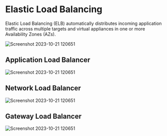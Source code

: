 # Elastic Load Balancing

Elastic Load Balancing (ELB) automatically distributes incoming application traffic across multiple targets and virtual appliances in one or more Availability Zones (AZs).


![Screenshot 2023-10-21 120651](https://github.com/jay75chauhan/jay75chauhan/assets/66429052/91b7ae43-56f3-4b61-b550-5f1328655b88)



## Application Load Balancer 

![Screenshot 2023-10-21 120651](https://d1.awsstatic.com/Digital%20Marketing/House/1up/products/elb/Product-Page-Diagram_Elastic-Load-Balancing_ALB_HIW%402x.cb3ce6cfd5dd549c99645ed51eef9e8be8a27aa3.png)


## Network Load Balancer 
          

![Screenshot 2023-10-21 120651](https://d1.awsstatic.com/Digital%20Marketing/House/1up/products/elb/Product-Page-Diagram_Elastic-Load-Balancing_NLB_HIW%402x.2f8ded8b565042980c4ad5f8ec57d6b2fafe54ba.png)


## Gateway Load Balancer  

![Screenshot 2023-10-21 120651](https://d1.awsstatic.com/Digital%20Marketing/House/1up/products/elb/Product-Page-Diagram_Elastic-Load-Balancing_GWLB_HIW%402x.58547db68b537b4aa4b0cdf7e593a6415d588a09.png)